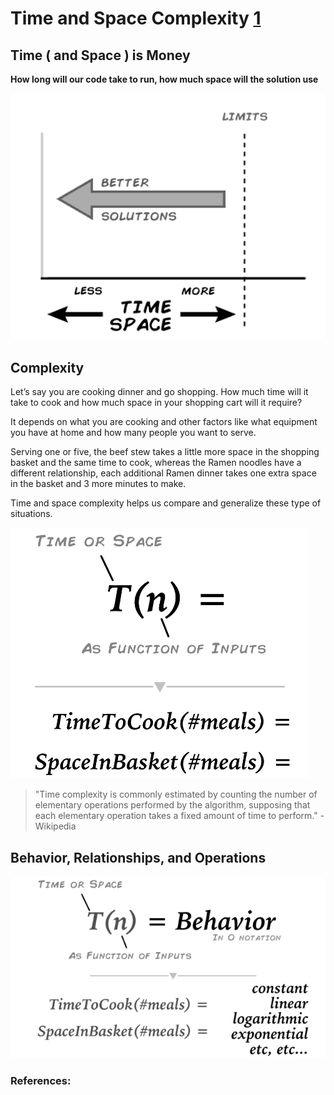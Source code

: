 # Time and Space Complexity [1](https://levelup.gitconnected.com/time-and-space-complexity-725dcba31902)

## Time ( and Space ) is Money

__How long will our code take to run, how much space will the solution use__

![First img](../Images/bigO_01.png)

## Complexity

Let’s say you are cooking dinner and go shopping. How much time will it take 
to cook and how much space in your shopping cart will it require?

It depends on what you are cooking and other factors like what equipment you 
have at home and how many people you want to serve.

Serving one or five, the beef stew takes a little more space in the shopping 
basket and the same time to cook, whereas the Ramen noodles have a different 
relationship, each additional Ramen dinner takes one extra space in the basket 
and 3 more minutes to make.

Time and space complexity helps us compare and generalize these type of 
situations.

![Left side of complexity eq.](../Images/bigO_02.png)
 
> "Time complexity is commonly estimated by counting the number of elementary 
operations performed by the algorithm, supposing that each elementary 
operation takes a fixed amount of time to perform." - Wikipedia

## Behavior, Relationships, and Operations

![Right side of complexity eq.](../Images/bigO_03.png)

### References:
[1]: (https://levelup.gitconnected.com/time-and-space-complexity-725dcba31902) "Time and Space Complexity"

